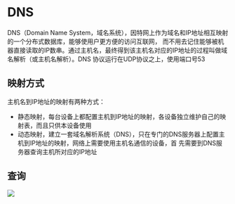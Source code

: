 # DNS

DNS（Domain Name System，域名系统），因特网上作为域名和IP地址相互映射的一个分布式数据库，能够使用户更方便的访问互联网，
而不用去记住能够被机器直接读取的IP数串。通过主机名，最终得到该主机名对应的IP地址的过程叫做域名解析（或主机名解析）。DNS
协议运行在UDP协议之上，使用端口号53

## 映射方式

主机名到IP地址的映射有两种方式：

* 静态映射，每台设备上都配置主机到IP地址的映射，各设备独立维护自己的映射表，而且只供本设备使用
* 动态映射，建立一套域名解析系统（DNS），只在专门的DNS服务器上配置主机到IP地址的映射，网络上需要使用主机名通信的设备，首
先需要到DNS服务器查询主机所对应的IP地址

## 查询

![](images/1_1.jpg)